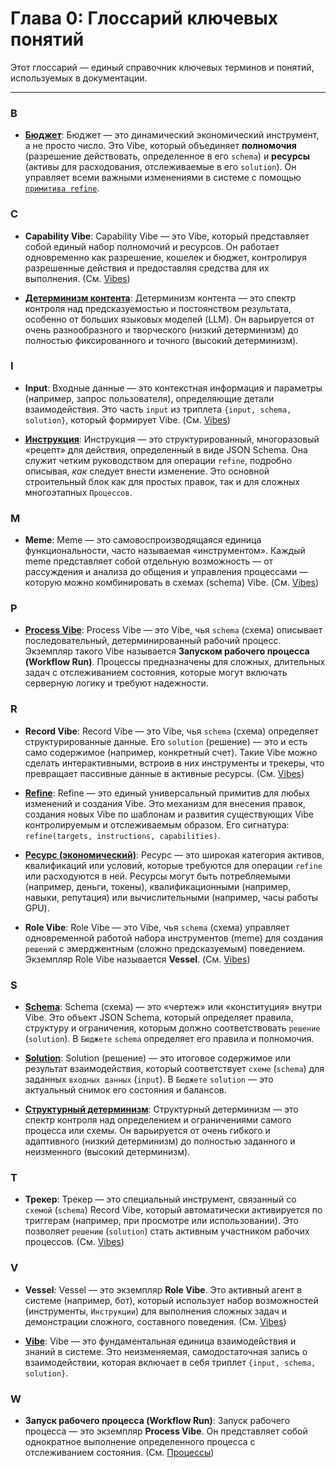 # Глава 0: Глоссарий ключевых понятий

Этот глоссарий — единый справочник ключевых терминов и понятий, используемых в документации.

---

### B

- **[Бюджет](06.%20budgets.md)**: Бюджет — это динамический экономический инструмент, а не просто число. Это Vibe, который объединяет **полномочия** (разрешение действовать, определенное в его `schema`) и **ресурсы** (активы для расходования, отслеживаемые в его `solution`). Он управляет всеми важными изменениями в системе с помощью [`примитива refine`](04.%20refinement.md).

### C

- **Capability Vibe**: Capability Vibe — это Vibe, который представляет собой единый набор полномочий и ресурсов. Он работает одновременно как разрешение, кошелек и бюджет, контролируя разрешенные действия и предоставляя средства для их выполнения. (См. [Vibes](01.%20vibes.md))

- **[Детерминизм контента](12.%20determinism.md)**: Детерминизм контента — это спектр контроля над предсказуемостью и постоянством результата, особенно от больших языковых моделей (LLM). Он варьируется от очень разнообразного и творческого (низкий детерминизм) до полностью фиксированного и точного (высокий детерминизм).

### I

- **Input**: Входные данные — это контекстная информация и параметры (например, запрос пользователя), определяющие детали взаимодействия. Это часть `input` из триплета `{input, schema, solution}`, который формирует Vibe. (См. [Vibes](01.%20vibes.md))

- **[Инструкция](02.%20instructions.md)**: Инструкция — это структурированный, многоразовый «рецепт» для действия, определенный в виде JSON Schema. Она служит четким руководством для операции `refine`, подробно описывая, _как_ следует внести изменение. Это основной строительный блок как для простых правок, так и для сложных многоэтапных `Процессов`.

### M

- **Meme**: Meme — это самовоспроизводящаяся единица функциональности, часто называемая «инструментом». Каждый meme представляет собой отдельную возможность — от рассуждения и анализа до общения и управления процессами — которую можно комбинировать в схемах (schema) Vibe. (См. [Vibes](01.%20vibes.md))

### P

- **[Process Vibe](08.%20processes.md)**: Process Vibe — это Vibe, чья `schema` (схема) описывает последовательный, детерминированный рабочий процесс. Экземпляр такого Vibe называется **Запуском рабочего процесса (Workflow Run)**. Процессы предназначены для сложных, длительных задач с отслеживанием состояния, которые могут включать серверную логику и требуют надежности.

### R

- **Record Vibe**: Record Vibe — это Vibe, чья `schema` (схема) определяет структурированные данные. Его `solution` (решение) — это и есть само содержимое (например, конкретный счет). Такие Vibe можно сделать интерактивными, встроив в них инструменты и трекеры, что превращает пассивные данные в активные ресурсы. (См. [Vibes](01.%20vibes.md))

- **[Refine](04.%20refinement.md)**: Refine — это единый универсальный примитив для любых изменений и создания Vibe. Это механизм для внесения правок, создания новых Vibe по шаблонам и развития существующих Vibe контролируемым и отслеживаемым образом. Его сигнатура: `refine(targets, instructions, capabilities)`.

- **[Ресурс (экономический)](05.%20exchange.md)**: Ресурс — это широкая категория активов, квалификаций или условий, которые требуются для операции `refine` или расходуются в ней. Ресурсы могут быть потребляемыми (например, деньги, токены), квалификационными (например, навыки, репутация) или вычислительными (например, часы работы GPU).

- **Role Vibe**: Role Vibe — это Vibe, чья `schema` (схема) управляет одновременной работой набора инструментов (meme) для создания `решений` с эмерджентным (сложно предсказуемым) поведением. Экземпляр Role Vibe называется **Vessel**. (См. [Vibes](01.%20vibes.md))

### S

- **[Schema](01.%20vibes.md)**: Schema (схема) — это «чертеж» или «конституция» внутри Vibe. Это объект JSON Schema, который определяет правила, структуру и ограничения, которым должно соответствовать `решение` (`solution`). В `Бюджете` `schema` определяет его правила и полномочия.

- **[Solution](01.%20vibes.md)**: Solution (решение) — это итоговое содержимое или результат взаимодействия, который соответствует `схеме` (`schema`) для заданных `входных данных` (`input`). В `Бюджете` `solution` — это актуальный снимок его состояния и балансов.

- **[Структурный детерминизм](12.%20determinism.md)**: Структурный детерминизм — это спектр контроля над определением и ограничениями самого процесса или схемы. Он варьируется от очень гибкого и адаптивного (низкий детерминизм) до полностью заданного и неизменного (высокий детерминизм).

### T

- **Трекер**: Трекер — это специальный инструмент, связанный со `схемой` (`schema`) Record Vibe, который автоматически активируется по триггерам (например, при просмотре или использовании). Это позволяет `решению` (`solution`) стать активным участником рабочих процессов. (См. [Vibes](01.%20vibes.md))

### V

- **Vessel**: Vessel — это экземпляр **Role Vibe**. Это активный агент в системе (например, бот), который использует набор возможностей (инструменты, `Инструкции`) для выполнения сложных задач и демонстрации сложного, составного поведения. (См. [Vibes](01.%20vibes.md))

- **[Vibe](01.%20vibes.md)**: Vibe — это фундаментальная единица взаимодействия и знаний в системе. Это неизменяемая, самодостаточная запись о взаимодействии, которая включает в себя триплет `{input, schema, solution}`.

### W

- **Запуск рабочего процесса (Workflow Run)**: Запуск рабочего процесса — это экземпляр **Process Vibe**. Он представляет собой однократное выполнение определенного процесса с отслеживанием состояния. (См. [Процессы](08.%20processes.md))